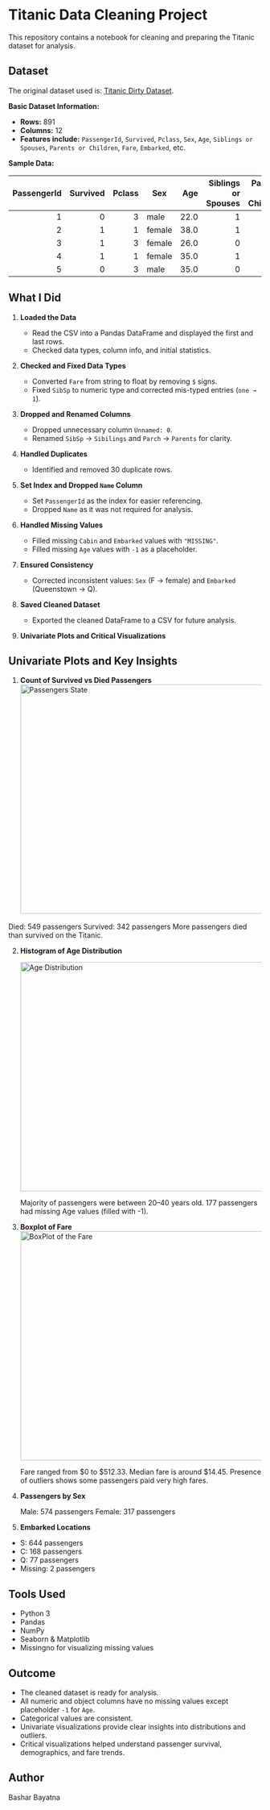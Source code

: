 # Titanic Data Cleaning Project

This repository contains a notebook for cleaning and preparing the Titanic dataset for analysis.

## Dataset

The original dataset used is: [Titanic Dirty Dataset](https://drive.google.com/file/d/1-7mcBguuzAV7JWVu2XCpgAO-fO6X2cl0/view?usp=sharing).

**Basic Dataset Information:**

- **Rows:** 891  
- **Columns:** 12  
- **Features include:** `PassengerId`, `Survived`, `Pclass`, `Sex`, `Age`, `Siblings or Spouses`, `Parents or Children`, `Fare`, `Embarked`, etc.

**Sample Data:**

| PassengerId | Survived | Pclass | Sex    | Age  | Siblings or Spouses | Parents or Children | Fare  | Embarked |
|------------:|---------:|-------:|--------|-----:|------------------:|------------------:|------:|---------|
| 1           | 0        | 3      | male   | 22.0 | 1                 | 0                 | 7.25  | S        |
| 2           | 1        | 1      | female | 38.0 | 1                 | 0                 | 71.28 | C        |
| 3           | 1        | 3      | female | 26.0 | 0                 | 0                 | 7.93  | S        |
| 4           | 1        | 1      | female | 35.0 | 1                 | 0                 | 53.10 | S        |
| 5           | 0        | 3      | male   | 35.0 | 0                 | 0                 | 8.05  | S        |


## What I Did

1. **Loaded the Data**  
   - Read the CSV into a Pandas DataFrame and displayed the first and last rows.  
   - Checked data types, column info, and initial statistics.

2. **Checked and Fixed Data Types**  
   - Converted `Fare` from string to float by removing `$` signs.  
   - Fixed `SibSp` to numeric type and corrected mis-typed entries (`one → 1`).  

3. **Dropped and Renamed Columns**  
   - Dropped unnecessary column `Unnamed: 0`.  
   - Renamed `SibSp` → `Sibilings` and `Parch` → `Parents` for clarity.

4. **Handled Duplicates**  
   - Identified and removed 30 duplicate rows.

5. **Set Index and Dropped `Name` Column**  
   - Set `PassengerId` as the index for easier referencing.  
   - Dropped `Name` as it was not required for analysis.

6. **Handled Missing Values**  
   - Filled missing `Cabin` and `Embarked` values with `"MISSING"`.  
   - Filled missing `Age` values with `-1` as a placeholder.

7. **Ensured Consistency**  
   - Corrected inconsistent values: `Sex` (F → female) and `Embarked` (Queenstown → Q).  

8. **Saved Cleaned Dataset**
   - Exported the cleaned DataFrame to a CSV for future analysis.

9. **Univariate Plots and Critical Visualizations**  

     

## Univariate Plots and Key Insights

1. **Count of Survived vs Died Passengers**  
   <img width="571" height="455" alt="Passengers State" src="https://github.com/user-attachments/assets/ab7b4908-70fb-4323-bc5b-6b803e4870b9" />


  Died: 549 passengers
  Survived: 342 passengers
  More passengers died than survived on the Titanic.

2. **Histogram of Age Distribution**

    <img width="571" height="455" alt="Age Distribution" src="https://github.com/user-attachments/assets/cdbfd549-b02b-4dbb-b384-546038643bb2" />

   Majority of passengers were between 20–40 years old.
   177 passengers had missing Age values (filled with -1).
3. **Boxplot of Fare**
    <img width="520" height="455" alt="BoxPlot of the Fare" src="https://github.com/user-attachments/assets/172ff1bf-2ccd-495b-8594-48b0046428d3" />

   Fare ranged from $0 to $512.33.
   Median fare is around $14.45.
   Presence of outliers shows some passengers paid very high fares.

4. **Passengers by Sex**

   Male: 574 passengers
   Female: 317 passengers

5. **Embarked Locations**

  - S: 644 passengers
  - C: 168 passengers
  - Q: 77 passengers
  - Missing: 2 passengers


## Tools Used

- Python 3
- Pandas
- NumPy
- Seaborn & Matplotlib
- Missingno for visualizing missing values

## Outcome

- The cleaned dataset is ready for analysis.  
- All numeric and object columns have no missing values except placeholder `-1` for `Age`.  
- Categorical values are consistent.  
- Univariate visualizations provide clear insights into distributions and outliers.  
- Critical visualizations helped understand passenger survival, demographics, and fare trends.

## Author

Bashar Bayatna

   
   

